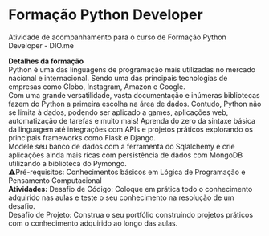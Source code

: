 # Formação Python Developer
Atividade de acompanhamento para o curso de Formação Python Developer - DIO.me

<b>Detalhes da formação</b>
<br>
Python é uma das linguagens de programação mais utilizadas no mercado nacional e internacional. Sendo uma das principais tecnologias de empresas como Globo, Instagram, Amazon e Google.
<br>
Com uma grande versatilidade, vasta documentação e inúmeras bibliotecas fazem do Python a primeira escolha na área de dados. Contudo, Python não se limita à dados, podendo ser aplicado a games, aplicações web, automatização de tarefas e muito mais! Aprenda do zero da sintaxe básica da linguagem até integrações com APIs e projetos práticos explorando os principais frameworks como Flask e Django.
<br>
Modele seu banco de dados com a ferramenta do Sqlalchemy e crie aplicações ainda mais ricas com persistência de dados com MongoDB utilizando a biblioteca do Pymongo.
<br>
⚠️Pré-requisitos: Conhecimentos básicos em Lógica de Programação e Pensamento Computacional
<br>
<b>Atividades:</b>
Desafio de Código: Coloque em prática todo o conhecimento adquirido nas aulas e teste o seu conhecimento na resolução de um desafio.
<br>
Desafio de Projeto: Construa o seu portfólio construindo projetos práticos com o conhecimento adquirido ao longo das aulas.
